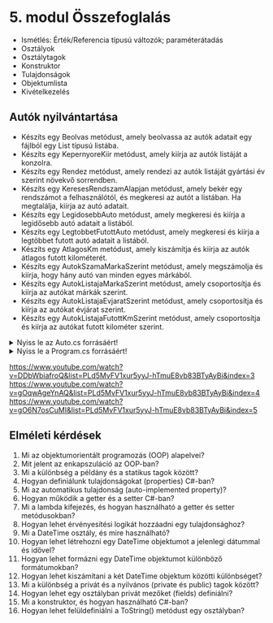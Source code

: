 # 5. modul Összefoglalás

- Ismétlés: Érték/Referencia típusú változók; paraméterátadás
- Osztályok
- Osztálytagok
- Konstruktor
- Tulajdonságok
- Objektumlista
- Kivételkezelés

## Autók nyilvántartása
- Készíts egy Beolvas metódust, amely beolvassa az autók adatait egy fájlból egy List<Auto> típusú listába.
- Készíts egy KepernyoreKiir metódust, amely kiírja az autók listáját a konzolra.
- Készíts egy Rendez metódust, amely rendezi az autók listáját gyártási év szerint növekvő sorrendben.
- Készíts egy KeresesRendszamAlapjan metódust, amely bekér egy rendszámot a felhasználótól, és megkeresi az autót a listában. Ha megtalálja, kiírja az autó adatait.
- Készíts egy LegidosebbAuto metódust, amely megkeresi és kiírja a legidősebb autó adatait a listából.
- Készíts egy LegtobbetFutottAuto metódust, amely megkeresi és kiírja a legtöbbet futott autó adatait a listából.
- Készíts egy AtlagosKm metódust, amely kiszámítja és kiírja az autók átlagos futott kilométerét.
- Készíts egy AutokSzamaMarkaSzerint metódust, amely megszámolja és kiírja, hogy hány autó van minden egyes márkából.
- Készíts egy AutokListajaMarkaSzerint metódust, amely csoportosítja és kiírja az autókat márkák szerint.
- Készíts egy AutokListajaEvjaratSzerint metódust, amely csoportosítja és kiírja az autókat évjárat szerint.
- Készíts egy AutokListajaFutottKmSzerint metódust, amely csoportosítja és kiírja az autókat futott kilométer szerint.


<details>
<summary>Nyiss le az Auto.cs forrásáért!</summary>

### `Auto.cs` példa:
```c#
class Auto
    {
        string _rendszam;
        string _marka;
        string _tipus;
        int _evjarat;
        int _futottKm;

        public Auto(string rendszam, string marka, string tipus, int evjarat, int futottKm)
        {
            Rendszam = rendszam;
            Marka = marka;
            Tipus = tipus;
            Evjarat = evjarat;
            FutottKm = futottKm;
        }

        public string Rendszam { get => _rendszam; set => _rendszam = value; }
        public string Marka { get => _marka; set => _marka = value; }
        public string Tipus { get => _tipus; set => _tipus = value; }
        public int Evjarat {
            get => _evjarat;
            set
            {
                if (value>=1900 && value<=DateTime.Now.Year)
                {
                    _evjarat = value;
                }
                else
                {
                    throw new ArgumentException("Az évjárat kívül esik a megadható tartományon");
                }
            }
        }
        public int FutottKm { get => _futottKm; set => _futottKm = value; }
    }
```
</details>
<details>
<summary>Nyiss le a Program.cs forrásáért!</summary>

### `Program.cs` példa:
```c#
    class Program
    {
        static List<Auto> Beolvas()
        {
            List<Auto> a = new List<Auto>();
            try
            {
                using(StreamReader sr = new StreamReader("autok.csv" , Encoding.UTF8))
                {
                    string sor;
                    while ((sor = sr.ReadLine()) != null)
                    {
                        string[] seged = sor.Split(',');
                        a.Add(new Auto(seged[0], seged[1], seged[2], Convert.ToInt32(seged[3]), Convert.ToInt32(seged[4])));
                    }
                }
            }
            catch (Exception ex)
            {
                Console.WriteLine($"Hiba: {ex.Message}");
                Console.ReadKey();
                Environment.Exit(1);
            }
            return a;
        }
        static void Main(string[] args)
        {
            List<Auto> autok = Beolvas();

            Console.WriteLine("Nyomj egy billentyűt a kilépéshez");
            Console.ReadKey();
        }
    }
```
</details>

https://www.youtube.com/watch?v=DDbWbiafroQ&list=PLd5MvFV1xur5yyJ-hTmuE8vb83BTyAyBi&index=3
https://www.youtube.com/watch?v=gOqwAgeYnAQ&list=PLd5MvFV1xur5yyJ-hTmuE8vb83BTyAyBi&index=4
https://www.youtube.com/watch?v=gO6N7osCuMI&list=PLd5MvFV1xur5yyJ-hTmuE8vb83BTyAyBi&index=5

## Elméleti kérdések
1. Mi az objektumorientált programozás (OOP) alapelvei?
2. Mit jelent az enkapszuláció az OOP-ban?
3. Mi a különbség a példány és a statikus tagok között?
4. Hogyan definiálunk tulajdonságokat (properties) C#-ban?
5. Mi az automatikus tulajdonság (auto-implemented property)?
6. Hogyan működik a getter és a setter C#-ban?
7. Mi a lambda kifejezés, és hogyan használható a getter és setter metódusokban?
8. Hogyan lehet érvényesítési logikát hozzáadni egy tulajdonsághoz?
9. Mi a DateTime osztály, és mire használható?
10. Hogyan lehet létrehozni egy DateTime objektumot a jelenlegi dátummal és idővel?
11. Hogyan lehet formázni egy DateTime objektumot különböző formátumokban?
12. Hogyan lehet kiszámítani a két DateTime objektum közötti különbséget?
13. Mi a különbség a privát és a nyilvános (private és public) tagok között?
14. Hogyan lehet egy osztályban privát mezőket (fields) definiálni?
15. Mi a konstruktor, és hogyan használható C#-ban?
16. Hogyan lehet felüldefiniálni a ToString() metódust egy osztályban?
